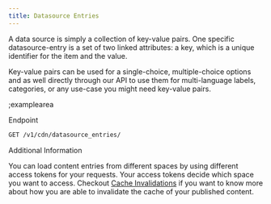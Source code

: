 ```yaml
---
title: Datasource Entries
---
```


A data source is simply a collection of key-value pairs. One specific datasource-entry is a set of two linked attributes: a key, which is a unique identifier for the item and the value.

Key-value pairs can be used for a single-choice, multiple-choice options and as well directly through our API to use them for multi-language labels, categories, or any use-case you might need key-value pairs.

;examplearea

Endpoint

```bash
GET /v1/cdn/datasource_entries/
```

Additional Information

You can load content entries from different spaces by using different access tokens for your requests. Your access tokens decide which space you want to access. Checkout [Cache Invalidations](#cache-invalidations) if you want to know more about how you are able to invalidate the cache of your published content.